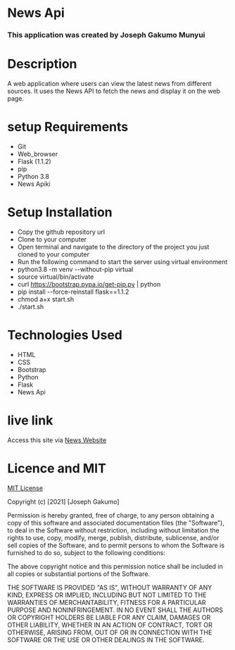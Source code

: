# News Api
### This application was created by Joseph Gakumo Munyui
# Description
A web application where users can view the latest news from different sources. It uses the News API to fetch the news and display it on the web page.
# setup Requirements
* Git
* Web_browser 
* Flask (1.1.2)
* pip
* Python 3.8
* News Apiki
# Setup Installation

* Copy the github repository url
* Clone to your computer
* Open terminal and navigate to the directory of the project you just cloned to your computer
* Run the following command to start the server using virtual environment
* python3.8 -m venv --without-pip virtual
* source virtual/bin/activate
* curl https://bootstrap.pypa.io/get-pip.py | python
* pip install --force-reinstall flask==1.1.2
* chmod a+x start.sh
* ./start.sh

# Technologies Used
* HTML
* CSS
* Bootstrap
* Python
* Flask
* News Api
 # live link
Access this site via <a href="https://allnewsapi.herokuapp.com/">News Website</a>
# Licence and MIT
<a href="https://choosealicense.com/licenses/mit/#">
MIT License
</a>

Copyright (c) [2021] [Joseph Gakumo]

Permission is hereby granted, free of charge, to any person obtaining a copy
of this software and associated documentation files (the "Software"), to deal
in the Software without restriction, including without limitation the rights
to use, copy, modify, merge, publish, distribute, sublicense, and/or sell
copies of the Software, and to permit persons to whom the Software is
furnished to do so, subject to the following conditions:

The above copyright notice and this permission notice shall be included in all
copies or substantial portions of the Software.

THE SOFTWARE IS PROVIDED "AS IS", WITHOUT WARRANTY OF ANY KIND, EXPRESS OR
IMPLIED, INCLUDING BUT NOT LIMITED TO THE WARRANTIES OF MERCHANTABILITY,
FITNESS FOR A PARTICULAR PURPOSE AND NONINFRINGEMENT. IN NO EVENT SHALL THE
AUTHORS OR COPYRIGHT HOLDERS BE LIABLE FOR ANY CLAIM, DAMAGES OR OTHER
LIABILITY, WHETHER IN AN ACTION OF CONTRACT, TORT OR OTHERWISE, ARISING FROM,
OUT OF OR IN CONNECTION WITH THE SOFTWARE OR THE USE OR OTHER DEALINGS IN THE
SOFTWARE.
